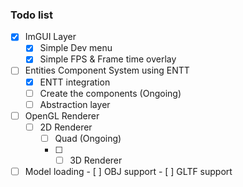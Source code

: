### Todo list

- [X] ImGUI Layer
	- [X] Simple Dev menu
	- [X] Simple FPS & Frame time overlay
- [ ] Entities Component System using ENTT
	- [X] ENTT integration
	- [ ] Create the components (Ongoing)
	- [ ] Abstraction layer
- [ ] OpenGL Renderer
	- [ ] 2D Renderer
		- [ ] Quad  (Ongoing)
		- [ ] - [ ] 3D Renderer
- [ ] Model loading
	  - [ ] OBJ support
	  - [ ] GLTF support